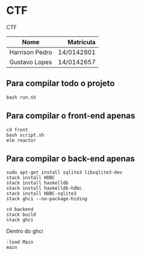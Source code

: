 # CTF
CTF

Nome | Matrícula
:-------: | ------:
Harrison Pedro     | 14/0142801
Gustavo Lopes    | 14/0142657

## Para compilar todo o projeto

```
bash run.sh
```

## Para compilar o front-end apenas

```
cd front
bash script.sh
elm reactor
```

## Para compilar o back-end apenas

```
sudo apt-get install sqlite3 libsqlite3-dev
stack install HDBC
stack install haskelldb
stack install haskelldb-hdbc
stack install HDBC-sqlite3
stack ghci --no-package-hiding
```

```
cd backend
stack build
stack ghci
```

Dentro do ghci

```
:load Main
main
```
